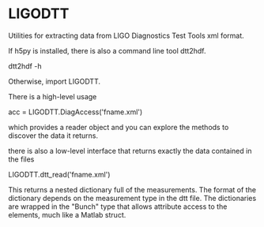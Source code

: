 # LIGODTT 

Utilities for extracting data from LIGO Diagnostics Test Tools xml format.

If h5py is installed, there is also a command line tool dtt2hdf.

dtt2hdf -h

Otherwise, import LIGODTT. 

There is a high-level usage 

acc = LIGODTT.DiagAccess('fname.xml')

which provides a reader object and you can explore the methods to discover the data it returns.

there is also a low-level interface that returns exactly the data contained in the files

LIGODTT.dtt_read('fname.xml') 

This returns a nested dictionary full of the measurements. The format of the
dictionary depends on the measurement type in the dtt file. The dictionaries are
wrapped in the "Bunch" type that allows attribute access to the elements, much
like a Matlab struct.

